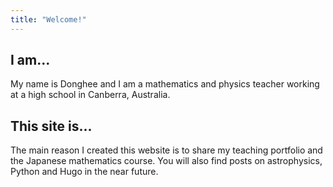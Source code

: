```yaml
---
title: "Welcome!"
---
```


## I am...

My name is Donghee and I am a mathematics and physics teacher working at a high school in Canberra, Australia.

## This site is...

The main reason I created this website is to share my teaching portfolio and the Japanese mathematics course. You will also find posts on astrophysics, Python and Hugo in the near future.